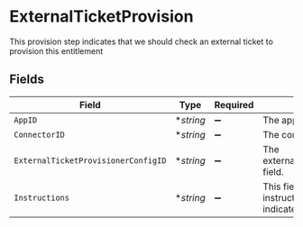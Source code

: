 # ExternalTicketProvision

This provision step indicates that we should check an external ticket to provision this entitlement


## Fields

| Field                                                                             | Type                                                                              | Required                                                                          | Description                                                                       |
| --------------------------------------------------------------------------------- | --------------------------------------------------------------------------------- | --------------------------------------------------------------------------------- | --------------------------------------------------------------------------------- |
| `AppID`                                                                           | **string*                                                                         | :heavy_minus_sign:                                                                | The appId field.                                                                  |
| `ConnectorID`                                                                     | **string*                                                                         | :heavy_minus_sign:                                                                | The connectorId field.                                                            |
| `ExternalTicketProvisionerConfigID`                                               | **string*                                                                         | :heavy_minus_sign:                                                                | The externalTicketProvisionerConfigId field.                                      |
| `Instructions`                                                                    | **string*                                                                         | :heavy_minus_sign:                                                                | This field indicates a text body of instructions for the provisioner to indicate. |